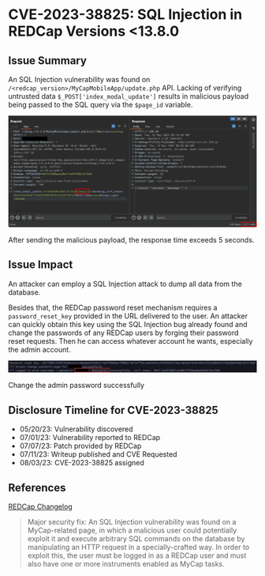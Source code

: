 # CVE-2023-38825: SQL Injection in REDCap Versions <13.8.0

## Issue Summary
An SQL Injection vulnerability was found on `/<redcap_version>/MyCapMobileApp/update.php` API. Lacking of verifying untrusted data `$_POST['index_modal_update']` results in malicious payload being passed to the SQL query via the `$page_id` variable.

![](./attachments/2023-05-23%2016_21_42-Clipboard.png)

After sending the malicious payload, the response time exceeds 5 seconds.

## Issue Impact
An attacker can employ a SQL Injection attack to dump all data from the database.

Besides that, the REDCap password reset mechanism requires a `password_reset_key` provided in the URL delivered to the user. An attacker can quickly obtain this key using the SQL Injection bug already found and change the passwords of any REDCap users by forging their password reset requests. Then he can access whatever account he wants, especially the admin account.

![](./attachments/2023-07-11%2017_40_19-Clipboard.png)

Change the admin password successfully

## Disclosure Timeline for CVE-2023-38825
- 05/20/23: Vulnerability discovered
- 07/01/23: Vulnerability reported to REDCap
- 07/07/23: Patch provided by REDCap
- 07/11/23: Writeup published and CVE Requested
- 08/03/23: CVE-2023-38825 assigned

## References
[REDCap Changelog](./attachments/REDCap-changelog.md)

> Major security fix: An SQL Injection vulnerability was found on a MyCap-related page, in which a malicious user could potentially exploit it and execute arbitrary SQL commands on the database by manipulating an HTTP request in a specially-crafted way. In order to exploit this, the user must be logged in as a REDCap user and must also have one or more instruments enabled as MyCap tasks.

